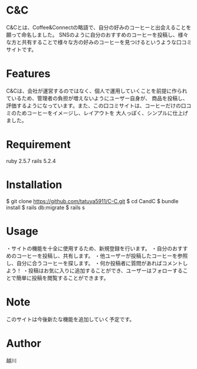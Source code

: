 # C&C

  C&Cとは、Coffee&Connectの略語で、自分の好みのコーヒーと出会えることを願って命名しました。
  SNSのように自分のおすすめのコーヒーを投稿し、様々な方と共有することで様々な方の好みのコーヒーを見つけるというような口コミサイトです。

# Features

  C&Cは、会社が運営するのではなく、個人で運用していくことを前提に作られているため、管理者の負担が増えないようにユーザー自身が、
  商品を投稿し、評価するようになっています。また、この口コミサイトは、コーヒーだけの口コミのためコーヒーをイメージし、レイアウトを
  大人っぽく、シンプルに仕上げました。

# Requirement

  ruby 2.5.7
  rails 5.2.4

# Installation

  $ git clone https://github.com/tatuya5911/C-C.git
  $ cd CandC
  $ bundle install
  $ rails db:migrate
  $ rails s

# Usage

  ・サイトの機能を十全に使用するため、新規登録を行います。
  ・自分のおすすめのコーヒーを投稿し、共有します。
  ・他ユーザーが投稿したコーヒーを参照し、自分に合うコーヒーを探します。
  ・何か投稿者に質問があればコメントしよう！
  ・投稿はお気に入りに追加することができ、ユーザーはフォローすることで簡単に投稿を閲覧することができます。

# Note

  このサイトは今後新たな機能を追加していく予定です。

# Author

  越川
